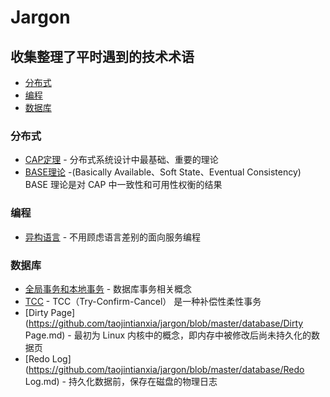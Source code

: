 # Jargon

## 收集整理了平时遇到的技术术语

- [分布式](#分布式)
- [编程](#编程)
- [数据库](#数据库)

### 分布式
* [CAP定理](https://github.com/taojintianxia/jargon/blob/master/distribution/CAP.md) - 分布式系统设计中最基础、重要的理论
* [BASE理论](https://github.com/taojintianxia/jargon/blob/master/distribution/BASE.md) -(Basically Available、Soft State、Eventual Consistency) BASE 理论是对 CAP 中一致性和可用性权衡的结果 

### 编程
* [异构语言](https://github.com/taojintianxia/jargon/blob/master/coding/异构.md) - 不用顾虑语言差别的面向服务编程

### 数据库
* [全局事务和本地事务](https://github.com/taojintianxia/jargon/blob/master/database/transaction/全局事务和本地事务.md) - 数据库事务相关概念
* [TCC](https://github.com/taojintianxia/jargon/blob/master/database/transaction/TCC.md) - TCC（Try-Confirm-Cancel） 是一种补偿性柔性事务
* [Dirty Page](https://github.com/taojintianxia/jargon/blob/master/database/Dirty Page.md) - 最初为 Linux 内核中的概念，即内存中被修改后尚未持久化的数据页
* [Redo Log](https://github.com/taojintianxia/jargon/blob/master/database/Redo Log.md) - 持久化数据前，保存在磁盘的物理日志
